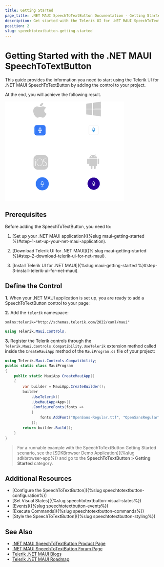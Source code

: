 ```yaml
---
title: Getting Started
page_title: .NET MAUI SpeechToTextButton Documentation - Getting Started
description: Get started with the Telerik UI for .NET MAUI SpeechToTextButton control and add the control to your .NET MAUI project.
position: 2
slug: speechtotextbutton-getting-started
---
```


# Getting Started with the .NET MAUI SpeechToTextButton

This guide provides the information you need to start using the Telerik UI for .NET MAUI SpeechToTextButton by adding the control to your project.

At the end, you will achieve the following result.

![.NET MAUI SpeechToTextButton Getting Started](images/speechtotextbutton-getting-started.png)

## Prerequisites

Before adding the SpeechToTextButton, you need to:

1. [Set up your .NET MAUI application]({%slug maui-getting-started %}#step-1-set-up-your-net-maui-application).

1. [Download Telerik UI for .NET MAUI]({% slug maui-getting-started %}#step-2-download-telerik-ui-for-net-maui).

1. [Install Telerik UI for .NET MAUI]({%slug maui-getting-started %}#step-3-install-telerik-ui-for-net-maui).

## Define the Control

**1.** When your .NET MAUI application is set up, you are ready to add a SpeechToTextButton control to your page:

<snippet id='speechtotext-getting-started-xaml' />
<snippet id='speechtotext-getting-started-csharp' />

**2.** Add the `telerik` namespace:

```XAML
xmlns:telerik="http://schemas.telerik.com/2022/xaml/maui"
```
```C#
using Telerik.Maui.Controls;
```

**3.** Register the Telerik controls through the `Telerik.Maui.Controls.Compatibility.UseTelerik` extension method called inside the `CreateMauiApp` method of the `MauiProgram.cs` file of your project:

```C#
using Telerik.Maui.Controls.Compatibility;
public static class MauiProgram
{
	public static MauiApp CreateMauiApp()
	{
		var builder = MauiApp.CreateBuilder();
		builder
			.UseTelerik()
			.UseMauiApp<App>()
			.ConfigureFonts(fonts =>
			{
				fonts.AddFont("OpenSans-Regular.ttf", "OpenSansRegular");
			});
		return builder.Build();
	}
}           
```

> For a runnable example with the SpeechToTextButton Getting Started scenario, see the [SDKBrowser Demo Application]({%slug sdkbrowser-app%}) and go to the **SpeechToTextButton > Getting Started** category.

## Additional Resources

- [Configure the SpeechToTextButton]({%slug speechtotextbutton-configuration%})
- [Set Visual States]({%slug speechtotextbutton-visual-states%})
- [Events]({%slug speechtotextbutton-events%})
- [Execute Commands]({%slug speechtotextbutton-commands%})
- [Style the SpeechToTextButton]({%slug speechtotextbutton-styling%})

## See Also

- [.NET MAUI SpeechToTextButton Product Page](https://www.telerik.com/maui-ui/speechtotextbutton)
- [.NET MAUI SpeechToTextButton Forum Page](https://www.telerik.com/forums/maui?tagId=1764)
- [Telerik .NET MAUI Blogs](https://www.telerik.com/blogs/mobile-net-maui)
- [Telerik .NET MAUI Roadmap](https://www.telerik.com/support/whats-new/maui-ui/roadmap)